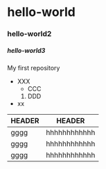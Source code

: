 # hello-world
### hello-world2
##### hello-world3
My first repository
- XXX
  - CCC
  1. DDD
- xx

| HEADER | HEADER |
| --- | --- |
| gggg | hhhhhhhhhhhh |
| gggg | hhhhhhhhhhhh |
| gggg | hhhhhhhhhhhh |
